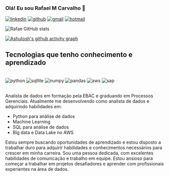 ### Olá! Eu sou Rafael M Carvalho 👋

[![linkedin](https://img.shields.io/badge/LinkedIn-0077B5?style=for-the-badge&logo=linkedin&logoColor=white)](https://www.linkedin.com/in/rafael-de-carvalho-2172a1225/)
[![github](https://img.shields.io/badge/GitHub-100000?style=for-the-badge&logo=github&logoColor=white)](https://github.com/Rafae1040)
[![gmail](https://img.shields.io/badge/Gmail-D14836?style=for-the-badge&logo=gmail&logoColor=white)](mailto:rafael.mcarvaio@gmail.com)
[![hotmail](https://img.shields.io/badge/Hotmail-0072C6?style=for-the-badge&logo=microsoft-outlook&logoColor=white)](mailto:rafae.mcarvaio@hotmail.com)



![Rafae GitHub stats](https://github-readme-stats.vercel.app/api?username=Rafae1040&show_icons=true&theme=tokyonight)

[![Ashutosh's github activity graph](https://github-readme-activity-graph.cyclic.app/graph?username=Rafae1040&bg_color=000000&color=30438d&line=0ea49a&point=292881&area=true&hide_border=true)](https://github.com/ashutosh00710/github-readme-activity-graph)

## Tecnologias que tenho conhecimento e aprendizado

<div style="display: inline_block"><br/>
  <img align="center" alt="python" src="https://img.shields.io/badge/Python-3776AB?style=for-the-badge&logo=python&logoColor=yellow"/>
  <img align="center" alt="sqllite" src="https://img.shields.io/badge/SQLite-07405E?style=for-the-badge&logo=sqlite&logoColor=white"/>
  <img align="center" alt="numpy" src="https://img.shields.io/badge/NumPy-4B8BBE?style=for-the-badge&logo=numpy&logoColor=white"/>
  <img align="center" alt="pandas" src="https://img.shields.io/badge/Pandas-150458?style=for-the-badge&logo=pandas&logoColor=white"/>
  <img align="center" alt="aws" src="https://img.shields.io/badge/AWS-FF9900?style=for-the-badge&logo=amazon-aws&logoColor=white"/>
  <img align="center" alt="sap" src="https://img.shields.io/badge/SAP-0FAAFF?style=for-the-badge&logo=sap&logoColor=white"/>
</div><br/>

Analista de dados em formação pela EBAC e graduando em Processos Gerenciais. Atualmente me desenvolvendo como analista de dados e adquirindo habilidades em:

- Python para análise de dados
- Machine Learning
- SQL para análise de dados
- Big data e Data Lake no AWS

Estou sempre buscando oportunidades de aprendizado e estou disposto a trabalhar duro para adquirir habilidades e conhecimentos necessários para crescer em minha carreira. Sou uma pessoa dedicada, com excelentes habilidades de comunicação e trabalho em equipe. Estou ansioso para começar a trabalhar em projetos desafiadores e aprender com profissionais experientes na área de dados.
